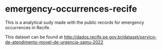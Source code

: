 # emergency-occurrences-recife
This is a analytical sudy made with the public records for emergency occurrences in Recife.

This dataset can be found at http://dados.recife.pe.gov.br/dataset/servico-de-atendimento-movel-de-urgencia-samu-2022

